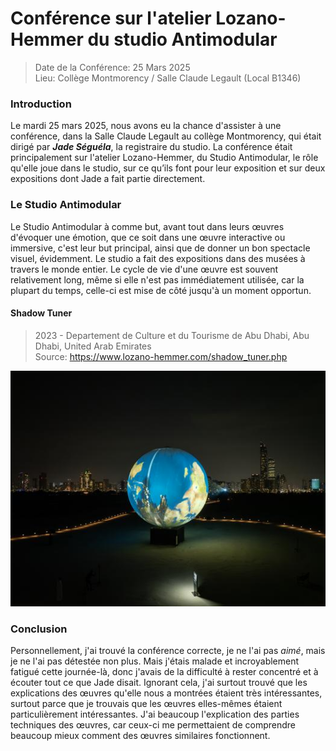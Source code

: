 # Conférence sur l'atelier Lozano-Hemmer du studio Antimodular

> Date de la Conférence: 25 Mars 2025 <br>
> Lieu: Collège Montmorency / Salle Claude Legault (Local B1346)<br>


### Introduction <br>
Le mardi 25 mars 2025, nous avons eu la chance d'assister à une conférence, dans la Salle Claude Legault au collège Montmorency, qui était dirigé par ***Jade Séguéla***, la registraire du studio. La conférence était principalement sur l'atelier Lozano-Hemmer, du Studio Antimodular, le rôle qu'elle joue dans le studio, sur ce qu’ils font pour leur exposition et sur deux expositions dont Jade a fait partie directement. <br>

### Le Studio Antimodular

Le Studio Antimodular à comme but, avant tout dans leurs œuvres d'évoquer une émotion, que ce soit dans une œuvre interactive ou immersive, c'est leur but principal, ainsi que de donner un bon spectacle visuel, évidemment. Le studio a fait des expositions dans des musées à travers le monde entier. Le cycle de vie d'une œuvre est souvent relativement long, même si elle n'est pas immédiatement utilisée, car la plupart du temps, celle-ci est mise de côté jusqu'à un moment opportun. <br>

#### Shadow Tuner <br>

> 2023 - Departement de Culture et du Tourisme de Abu Dhabi, Abu Dhabi, United Arab Emirates <br>
> Source: https://www.lozano-hemmer.com/shadow_tuner.php <br>

<img src="images/shadow_tuner.jpg"> <br>

### Conclusion

Personnellement, j'ai trouvé la conférence correcte, je ne l'ai pas *aimé*, mais je ne l'ai pas détestée non plus. Mais j'étais malade et incroyablement fatigué cette journée-là, donc j'avais de la difficulté à rester concentré et à écouter tout ce que Jade disait. Ignorant cela, j'ai surtout trouvé que les explications des œuvres qu'elle nous a montrées étaient très intéressantes, surtout parce que je trouvais que les œuvres elles-mêmes étaient particulièrement intéressantes. J'ai beaucoup l'explication des parties techniques des œuvres, car ceux-ci me permettaient de comprendre beaucoup mieux comment des œuvres similaires fonctionnent.
